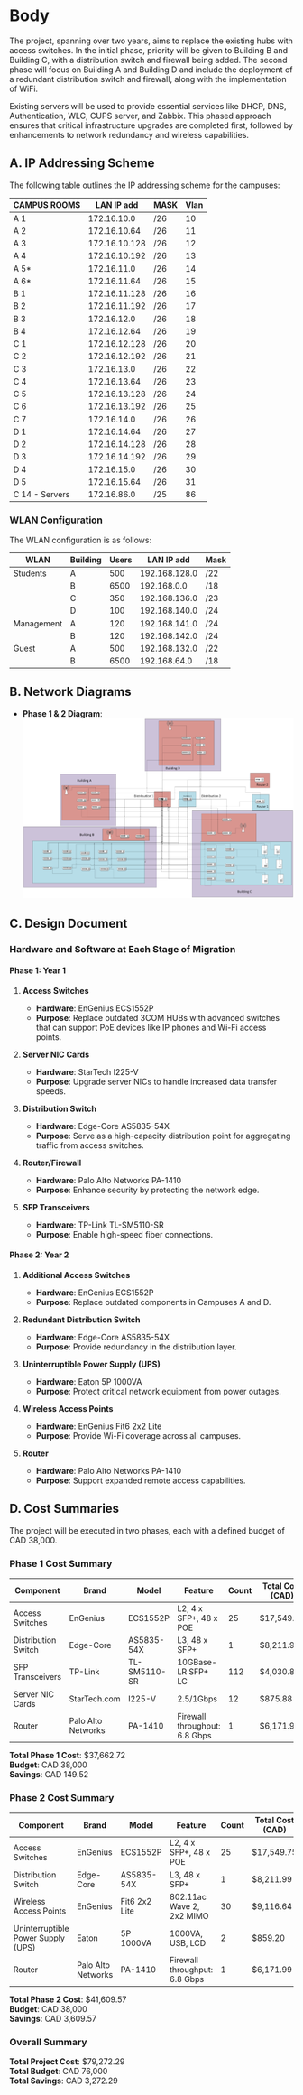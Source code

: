 # Body

The project, spanning over two years, aims to replace the existing hubs with access switches. In the initial phase, priority will be given to Building B and Building C, with a distribution switch and firewall being added. The second phase will focus on Building A and Building D and include the deployment of a redundant distribution switch and firewall, along with the implementation of WiFi.

Existing servers will be used to provide essential services like DHCP, DNS, Authentication, WLC, CUPS server, and Zabbix. This phased approach ensures that critical infrastructure upgrades are completed first, followed by enhancements to network redundancy and wireless capabilities.

## A. IP Addressing Scheme
The following table outlines the IP addressing scheme for the campuses:

| CAMPUS ROOMS | LAN IP add   | MASK       | Vlan |
|--------------|--------------|------------|------|
| A 1          | 172.16.10.0  | /26        | 10   |
| A 2          | 172.16.10.64 | /26        | 11   |
| A 3          | 172.16.10.128| /26        | 12   |
| A 4          | 172.16.10.192| /26        | 13   |
| A 5*         | 172.16.11.0  | /26        | 14   |
| A 6*         | 172.16.11.64 | /26        | 15   |
| B 1          | 172.16.11.128| /26        | 16   |
| B 2          | 172.16.11.192| /26        | 17   |
| B 3          | 172.16.12.0  | /26        | 18   |
| B 4          | 172.16.12.64 | /26        | 19   |
| C 1          | 172.16.12.128| /26        | 20   |
| C 2          | 172.16.12.192| /26        | 21   |
| C 3          | 172.16.13.0  | /26        | 22   |
| C 4          | 172.16.13.64 | /26        | 23   |
| C 5          | 172.16.13.128| /26        | 24   |
| C 6          | 172.16.13.192| /26        | 25   |
| C 7          | 172.16.14.0  | /26        | 26   |
| D 1          | 172.16.14.64 | /26        | 27   |
| D 2          | 172.16.14.128| /26        | 28   |
| D 3          | 172.16.14.192| /26        | 29   |
| D 4          | 172.16.15.0  | /26        | 30   |
| D 5          | 172.16.15.64 | /26        | 31   |
| C 14 - Servers| 172.16.86.0 | /25        | 86   |

### WLAN Configuration
The WLAN configuration is as follows:

| WLAN        | Building | Users | LAN IP add       | Mask      |
|-------------|----------|-------|------------------|-----------|
| Students    | A        | 500   | 192.168.128.0    | /22       |
|             | B        | 6500  | 192.168.0.0      | /18       |
|             | C        | 350   | 192.168.136.0    | /23       |
|             | D        | 100   | 192.168.140.0    | /24       |
| Management  | A        | 120   | 192.168.141.0    | /24       |
|             | B        | 120   | 192.168.142.0    | /24       |
| Guest       | A        | 500   | 192.168.132.0    | /22       |
|             | B        | 6500  | 192.168.64.0     | /18       |

## B. Network Diagrams
- **Phase 1 & 2 Diagram**: ![Phase Diagram](../Diagrams/Network_Diagram_Phase.png)

## C. Design Document
### Hardware and Software at Each Stage of Migration

#### Phase 1: Year 1
1. **Access Switches**
   - **Hardware**: EnGenius ECS1552P
   - **Purpose**: Replace outdated 3COM HUBs with advanced switches that can support PoE devices like IP phones and Wi-Fi access points.

2. **Server NIC Cards**
   - **Hardware**: StarTech I225-V
   - **Purpose**: Upgrade server NICs to handle increased data transfer speeds.

3. **Distribution Switch**
   - **Hardware**: Edge-Core AS5835-54X
   - **Purpose**: Serve as a high-capacity distribution point for aggregating traffic from access switches.

4. **Router/Firewall**
   - **Hardware**: Palo Alto Networks PA-1410
   - **Purpose**: Enhance security by protecting the network edge.

5. **SFP Transceivers**
   - **Hardware**: TP-Link TL-SM5110-SR
   - **Purpose**: Enable high-speed fiber connections.

#### Phase 2: Year 2
1. **Additional Access Switches**
   - **Hardware**: EnGenius ECS1552P
   - **Purpose**: Replace outdated components in Campuses A and D.

2. **Redundant Distribution Switch**
   - **Hardware**: Edge-Core AS5835-54X
   - **Purpose**: Provide redundancy in the distribution layer.

3. **Uninterruptible Power Supply (UPS)**
   - **Hardware**: Eaton 5P 1000VA
   - **Purpose**: Protect critical network equipment from power outages.

4. **Wireless Access Points**
   - **Hardware**: EnGenius Fit6 2x2 Lite
   - **Purpose**: Provide Wi-Fi coverage across all campuses.

5. **Router**
   - **Hardware**: Palo Alto Networks PA-1410
   - **Purpose**: Support expanded remote access capabilities.

## D. Cost Summaries
The project will be executed in two phases, each with a defined budget of CAD 38,000.

### Phase 1 Cost Summary
| Component                  | Brand                | Model              | Feature                      | Count | Total Cost (CAD) |
|---------------------------|----------------------|--------------------|------------------------------|-------|-------------------|
| Access Switches           | EnGenius             | ECS1552P           | L2, 4 x SFP+, 48 x POE      | 25    | $17,549.75        |
| Distribution Switch       | Edge-Core            | AS5835-54X         | L3, 48 x SFP+               | 1     | $8,211.99         |
| SFP Transceivers          | TP-Link              | TL-SM5110-SR       | 10GBase-LR SFP+ LC          | 112   | $4,030.88         |
| Server NIC Cards          | StarTech.com         | I225-V             | 2.5/1Gbps                   | 12    | $875.88           |
| Router                    | Palo Alto Networks    | PA-1410            | Firewall throughput: 6.8 Gbps| 1     | $6,171.99         |

**Total Phase 1 Cost**: $37,662.72  
**Budget**: CAD 38,000  
**Savings**: CAD 149.52  

### Phase 2 Cost Summary
| Component                  | Brand                | Model              | Feature                      | Count | Total Cost (CAD) |
|---------------------------|----------------------|--------------------|------------------------------|-------|-------------------|
| Access Switches           | EnGenius             | ECS1552P           | L2, 4 x SFP+, 48 x POE      | 25    | $17,549.75        |
| Distribution Switch       | Edge-Core            | AS5835-54X         | L3, 48 x SFP+               | 1     | $8,211.99         |
| Wireless Access Points     | EnGenius             | Fit6 2x2 Lite      | 802.11ac Wave 2, 2x2 MIMO   | 30    | $9,116.64         |
| Uninterruptible Power Supply (UPS) | Eaton       | 5P 1000VA          | 1000VA, USB, LCD            | 2     | $859.20           |
| Router                    | Palo Alto Networks    | PA-1410            | Firewall throughput: 6.8 Gbps| 1     | $6,171.99         |

**Total Phase 2 Cost**: $41,609.57  
**Budget**: CAD 38,000  
**Savings**: CAD 3,609.57  

### Overall Summary
**Total Project Cost**: $79,272.29  
**Total Budget**: CAD 76,000  
**Total Savings**: CAD 3,272.29  
